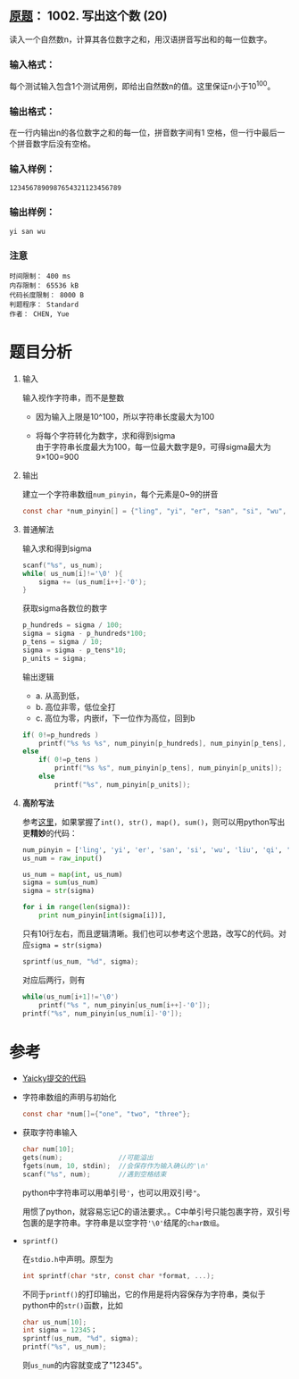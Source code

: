 ##	[原题](https://www.patest.cn/contests/pat-b-practise/1002)： 1002. 写出这个数 (20)

读入一个自然数n，计算其各位数字之和，用汉语拼音写出和的每一位数字。

###	输入格式：

每个测试输入包含1个测试用例，即给出自然数n的值。这里保证n小于10<sup>100</sup>。

###	输出格式：

在一行内输出n的各位数字之和的每一位，拼音数字间有1 空格，但一行中最后一个拼音数字后没有空格。

###	输入样例：

```
1234567890987654321123456789
```

###	输出样例：

```
yi san wu
```

###	注意

```
时间限制： 400 ms
内存限制： 65536 kB
代码长度限制： 8000 B
判题程序： Standard
作者： CHEN, Yue
```

#	题目分析

1.	输入

	输入视作字符串，而不是整数

	*	因为输入上限是10^100，所以字符串长度最大为100

	*	将每个字符转化为数字，求和得到sigma  
		由于字符串长度最大为100，每一位最大数字是9，可得sigma最大为9×100=900

2.	输出

	建立一个字符串数组`num_pinyin`，每个元素是0~9的拼音

	```c
	const char *num_pinyin[] = {"ling", "yi", "er", "san", "si", "wu", "liu", "qi", "ba", "jiu", "shi"};
	```

3.	普通解法

	输入求和得到sigma

	```c
	scanf("%s", us_num);
	while( us_num[i]!='\0' ){
		sigma += (us_num[i++]-'0');
	}
	```

	获取sigma各数位的数字

	```c
	p_hundreds = sigma / 100;
	sigma = sigma - p_hundreds*100;
	p_tens = sigma / 10;
	sigma = sigma - p_tens*10;
	p_units = sigma;
	```

	输出逻辑

	*	a. 从高到低，
	*	b. 高位非零，低位全打
	*	c. 高位为零，内嵌if，下一位作为高位，回到b

	```c
	if( 0!=p_hundreds )
		printf("%s %s %s", num_pinyin[p_hundreds], num_pinyin[p_tens], num_pinyin[p_units]);
	else
		if( 0!=p_tens )
			printf("%s %s", num_pinyin[p_tens], num_pinyin[p_units]);
		else
			printf("%s", num_pinyin[p_units]);
	```

4.	<b>高阶写法</b>

	参考[这里](https://www.nowcoder.com/profile/243727/codeBookDetail?submissionId=3313687)，如果掌握了`int(), str(), map(), sum()`，则可以用python写出更<b>精妙</b>的代码：

	```python
	num_pinyin = ['ling', 'yi', 'er', 'san', 'si', 'wu', 'liu', 'qi', 'ba', 'jiu']
	us_num = raw_input()

	us_num = map(int, us_num)
	sigma = sum(us_num)
	sigma = str(sigma)

	for i in range(len(sigma)):
		print num_pinyin[int(sigma[i])],
	```

	只有10行左右，而且逻辑清晰。我们也可以参考这个思路，改写C的代码。对应`sigma = str(sigma)`

	```c
	sprintf(us_num, "%d", sigma);
	```

	对应后两行，则有

	```c
	while(us_num[i+1]!='\0')
		printf("%s ", num_pinyin[us_num[i++]-'0']);
	printf("%s", num_pinyin[us_num[i]-'0']);
	```

#	参考

*	[Yaicky提交的代码](https://www.nowcoder.com/profile/243727/codeBookDetail?submissionId=3313687)

*	字符串数组的声明与初始化

	```c
	const char *num[]={"one", "two", "three"};
	```

*	获取字符串输入

	```c
	char num[10];
	gets(num);				//可能溢出
	fgets(num, 10, stdin);	//会保存作为输入确认的'\n'
	scanf("%s", num);		//遇到空格结束
	```

	python中字符串可以用单引号`'`，也可以用双引号`"`。

	用惯了python，就容易忘记C的语法要求。。C中单引号只能包裹字符，双引号包裹的是字符串。字符串是以空字符`'\0'`结尾的`char数组`。

*	`sprintf()`

	在`stdio.h`中声明。原型为
	
	```c
	int sprintf(char *str, const char *format, ...);
	```

	不同于`printf()`的打印输出，它的作用是将内容保存为字符串，类似于python中的`str()`函数，比如

	```c
	char us_num[10];
	int sigma = 12345；
	sprintf(us_num, "%d", sigma);
	printf("%s", us_num);
	```

	则`us_num`的内容就变成了"12345"。

